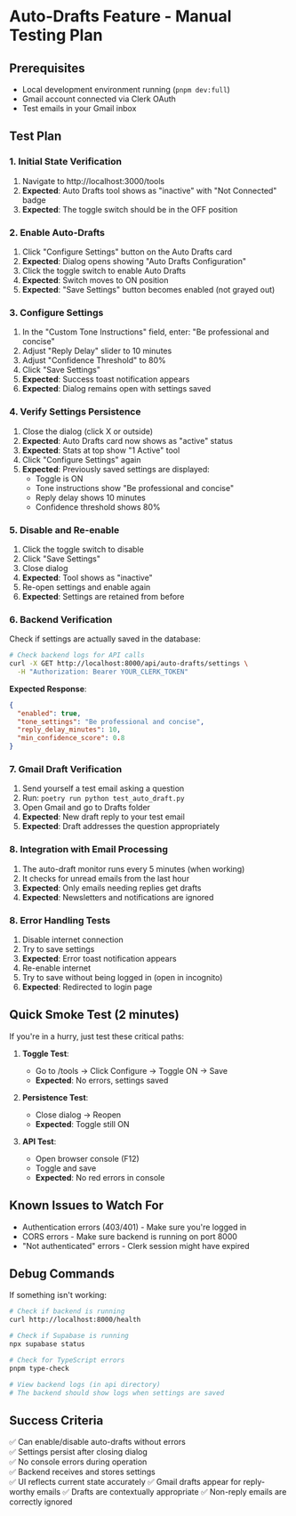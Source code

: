 # Auto-Drafts Feature - Manual Testing Plan

## Prerequisites

- Local development environment running (`pnpm dev:full`)
- Gmail account connected via Clerk OAuth
- Test emails in your Gmail inbox

## Test Plan

### 1. Initial State Verification

1. Navigate to http://localhost:3000/tools
2. **Expected**: Auto Drafts tool shows as "inactive" with "Not Connected" badge
3. **Expected**: The toggle switch should be in the OFF position

### 2. Enable Auto-Drafts

1. Click "Configure Settings" button on the Auto Drafts card
2. **Expected**: Dialog opens showing "Auto Drafts Configuration"
3. Click the toggle switch to enable Auto Drafts
4. **Expected**: Switch moves to ON position
5. **Expected**: "Save Settings" button becomes enabled (not grayed out)

### 3. Configure Settings

1. In the "Custom Tone Instructions" field, enter: "Be professional and concise"
2. Adjust "Reply Delay" slider to 10 minutes
3. Adjust "Confidence Threshold" to 80%
4. Click "Save Settings"
5. **Expected**: Success toast notification appears
6. **Expected**: Dialog remains open with settings saved

### 4. Verify Settings Persistence

1. Close the dialog (click X or outside)
2. **Expected**: Auto Drafts card now shows as "active" status
3. **Expected**: Stats at top show "1 Active" tool
4. Click "Configure Settings" again
5. **Expected**: Previously saved settings are displayed:
   - Toggle is ON
   - Tone instructions show "Be professional and concise"
   - Reply delay shows 10 minutes
   - Confidence threshold shows 80%

### 5. Disable and Re-enable

1. Click the toggle switch to disable
2. Click "Save Settings"
3. Close dialog
4. **Expected**: Tool shows as "inactive"
5. Re-open settings and enable again
6. **Expected**: Settings are retained from before

### 6. Backend Verification

Check if settings are actually saved in the database:

```bash
# Check backend logs for API calls
curl -X GET http://localhost:8000/api/auto-drafts/settings \
  -H "Authorization: Bearer YOUR_CLERK_TOKEN"
```

**Expected Response**:

```json
{
  "enabled": true,
  "tone_settings": "Be professional and concise",
  "reply_delay_minutes": 10,
  "min_confidence_score": 0.8
}
```

### 7. Gmail Draft Verification

1. Send yourself a test email asking a question
2. Run: `poetry run python test_auto_draft.py`
3. Open Gmail and go to Drafts folder
4. **Expected**: New draft reply to your test email
5. **Expected**: Draft addresses the question appropriately

### 8. Integration with Email Processing

1. The auto-draft monitor runs every 5 minutes (when working)
2. It checks for unread emails from the last hour
3. **Expected**: Only emails needing replies get drafts
4. **Expected**: Newsletters and notifications are ignored

### 8. Error Handling Tests

1. Disable internet connection
2. Try to save settings
3. **Expected**: Error toast notification appears
4. Re-enable internet
5. Try to save without being logged in (open in incognito)
6. **Expected**: Redirected to login page

## Quick Smoke Test (2 minutes)

If you're in a hurry, just test these critical paths:

1. **Toggle Test**:
   - Go to /tools → Click Configure → Toggle ON → Save
   - **Expected**: No errors, settings saved

2. **Persistence Test**:
   - Close dialog → Reopen
   - **Expected**: Toggle still ON

3. **API Test**:
   - Open browser console (F12)
   - Toggle and save
   - **Expected**: No red errors in console

## Known Issues to Watch For

- Authentication errors (403/401) - Make sure you're logged in
- CORS errors - Make sure backend is running on port 8000
- "Not authenticated" errors - Clerk session might have expired

## Debug Commands

If something isn't working:

```bash
# Check if backend is running
curl http://localhost:8000/health

# Check if Supabase is running
npx supabase status

# Check for TypeScript errors
pnpm type-check

# View backend logs (in api directory)
# The backend should show logs when settings are saved
```

## Success Criteria

✅ Can enable/disable auto-drafts without errors  
✅ Settings persist after closing dialog  
✅ No console errors during operation  
✅ Backend receives and stores settings  
✅ UI reflects current state accurately
✅ Gmail drafts appear for reply-worthy emails
✅ Drafts are contextually appropriate
✅ Non-reply emails are correctly ignored

